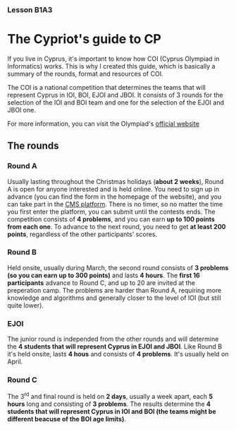 ### Lesson B1A3
# The Cypriot's guide to CP

If you live in Cyprus, it's important to know how COI (Cyprus Olympiad in Informatics) works.  This is why I created this guide, which is basically a summary of the rounds, format and resources of COI.

The COI is a national competition that determines the teams that will represent Cyprus in IOI, BOI, EJOI and JBOI. It consists of 3 rounds for the selection of the IOI and BOI team and one for the selection of the EJOI and JBOI one.

For more information, you can visit the Olympiad's [official website](https://www.coinformatics.org)

## The rounds

### Round A
Usually lasting throughout the Christmas holidays (**about 2 weeks**), Round A is open for anyone interested and is held online. You need to sign up in advance (you can find the form in the homepage of the website), and you can take part in the [CMS platform](https://cmscoinformatics.org/). There is no timer, so no matter the time you first enter the platform, you can submit until the contests ends. The competition consists of **4 problems**, and you can earn **up to 100 points from each one**. To advance to the next round, you need to get **at least 200 points**, regardless of the other participants' scores.

### Round B
Held onsite, usually during March, the second round consists of **3 problems (so you can earn up to 300 points)** and lasts **4 hours**. The **first 16 participants** advance to Round C, and up to 20 are invited at the preperation camp. The problems are harder than Round A, requiring more knowledge and algorithms and generally closer to the level of IOI (but still quite lower).

### EJOI
The junior round is independed from the other rounds and will determine the **4 students that will represent Cyprus in EJOI and JBOI**. Like Round B it's held onsite, lasts **4 hous** and consists of **4 problems**. It's usually held on April.

### Round C
The 3<sup>rd</sup> and final round is held on **2 days**, usually a week apart, each **5 hours** long and consisting of **3 problems**. The results determine the **4 students that will represent Cyprus in IOI and BOI (the teams might be different beacuse of the BOI age limits)**.
